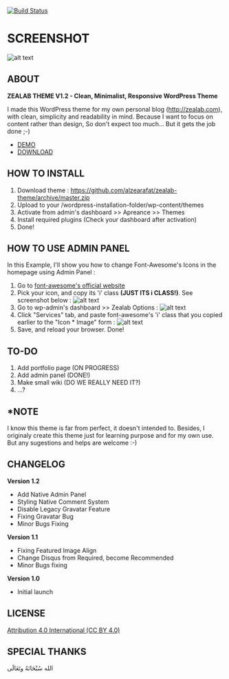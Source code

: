 [![Build Status](https://travis-ci.org/Automattic/_s.svg?branch=master)](https://travis-ci.org/Automattic/_s)

SCREENSHOT
===

![alt text](http://i62.tinypic.com/k2izgo.png "Zealab Theme Screenshot")


ABOUT
---------------

**ZEALAB THEME V1.2 - Clean, Minimalist, Responsive WordPress Theme**

I made this WordPress theme for my own personal blog (http://zealab.com), with clean, simplicity and readability in mind. Because I want to focus on content rather than design, So don't expect too much... But it gets the job done ;-)


- [DEMO](http://zealab.com/)
- [DOWNLOAD](https://github.com/alzearafat/zealab-theme/archive/master.zip)


HOW TO INSTALL
---------------
1. Download theme : https://github.com/alzearafat/zealab-theme/archive/master.zip
2. Upload to your /wordpress-installation-folder/wp-content/themes
3. Activate from admin's dashboard >> Apreance >> Themes
4. Install required plugins (Check your dashboard after activation)
5. Done!


HOW TO USE ADMIN PANEL
---------------
In this Example, I'll show you how to change Font-Awesome's Icons in the homepage using Admin Panel :

1. Go to [font-awesome's official website](http://fortawesome.github.io/Font-Awesome/icons/)
2. Pick your icon, and copy its 'i' class **(JUST ITS i CLASS!)**. See screenshot below :
![alt text](http://i61.tinypic.com/2yn3shu.png "Just font-awesome <i> class")
3. Go to wp-admin's dashboard >> Zealab Options :
![alt text](http://i62.tinypic.com/2n0lmqe.png "Zealab options on wp-admin dashboard")
4. Click "Services" tab, and paste font-awesome's 'i' class that you copied earlier to the "Icon * Image" form :
![alt text](http://i61.tinypic.com/20s63oj.png "Paste font-awesome <i> class here")
5. Save, and reload your browser. Done!


TO-DO
---------------

1. Add portfolio page (ON PROGRESS)
2. Add admin panel (DONE!)
3. Make small wiki (DO WE REALLY NEED IT?)
4. ...?


*NOTE
---------------
I know this theme is far from perfect, it doesn't intended to. Besides, I originaly create this theme just for learning purpose and for my own use. But any sugestions and helps are welcome :-)


CHANGELOG
---------------

**Version 1.2**
- Add Native Admin Panel
- Styling Native Comment System
- Disable Legacy Gravatar Feature
- Fixing Gravatar Bug
- Minor Bugs Fixing

**Version 1.1**
- Fixing Featured Image Align
- Change Disqus from Required, become Recommended
- Minor Bugs fixing

**Version 1.0**
- Initial launch


LICENSE
---------------
[Attribution 4.0 International (CC BY 4.0)](http://creativecommons.org/licenses/by/4.0/)


SPECIAL THANKS
---------------
الله سُبْحَانَهُ وتَعَالَى

